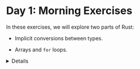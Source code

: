 # Day 1: Morning Exercises

In these exercises, we will explore two parts of Rust:

* Implicit conversions between types.

* Arrays and `for` loops.

<details>

A few things to consider while solving the exercises:

* Use a local Rust installation, if possible. This way you can get
  auto-completion in your editor. See the page about [Using Cargo] for details
  on installing Rust.

* Alternatively, use the Rust Playground.

The code snippets are not editable on purpose: the inline code snippets lose
their state if you navigate away from the page.

<!-- After looking at the exercises, you can look at the [solutions] provided. -->

<!-- [solutions]: solutions-morning.md -->

[Using Cargo]: ../../cargo.md

</details>
